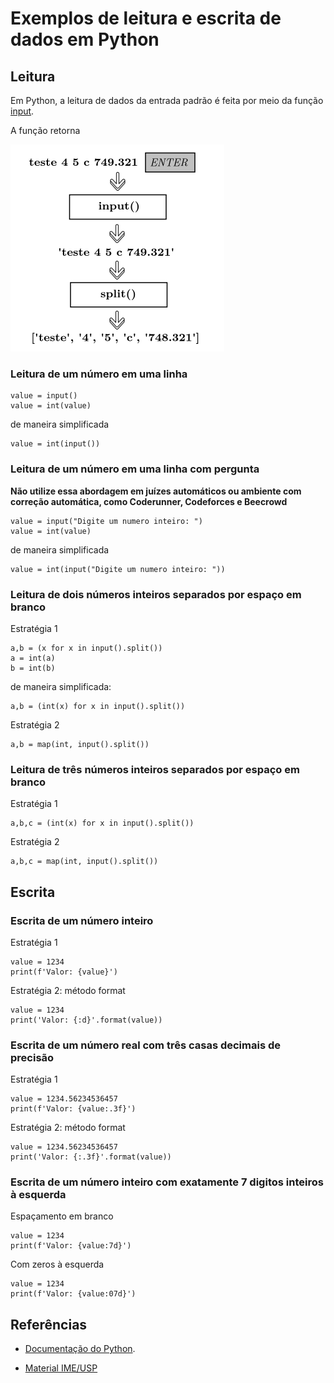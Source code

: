 # Exemplos de leitura e escrita de dados em Python

## Leitura

Em Python, a leitura de dados da entrada padrão é feita por meio da função [input](https://docs.python.org/3/tutorial/inputoutput.html).

A função retorna 

![Como funciona a função input](imgs/input1.png)

### Leitura de um número em uma linha

```
value = input()
value = int(value)
```

de maneira simplificada

```
value = int(input())
```

### Leitura de um número em uma linha com pergunta

**Não utilize essa abordagem em juízes automáticos ou ambiente com correção automática, como Coderunner, Codeforces e Beecrowd**

```
value = input("Digite um numero inteiro: ")
value = int(value)
```

de maneira simplificada

```
value = int(input("Digite um numero inteiro: "))
```

### Leitura de dois números inteiros separados por espaço em branco

Estratégia 1

```
a,b = (x for x in input().split())
a = int(a)
b = int(b)
```

de maneira simplificada:

```
a,b = (int(x) for x in input().split())
```

Estratégia 2

```
a,b = map(int, input().split())
```

### Leitura de três números inteiros separados por espaço em branco

Estratégia 1

```
a,b,c = (int(x) for x in input().split())
```

Estratégia 2

```
a,b,c = map(int, input().split())
```

## Escrita

### Escrita de um número inteiro

Estratégia 1 

```
value = 1234
print(f'Valor: {value}')
```

Estratégia 2: método format

```
value = 1234
print('Valor: {:d}'.format(value))
```

### Escrita de um número real com três casas decimais de precisão

Estratégia 1 

```
value = 1234.56234536457
print(f'Valor: {value:.3f}')
```

Estratégia 2: método format

```
value = 1234.56234536457
print('Valor: {:.3f}'.format(value))
```

### Escrita de um número inteiro com exatamente 7 digitos inteiros à esquerda

Espaçamento em branco

```
value = 1234
print(f'Valor: {value:7d}')
```

Com zeros à esquerda

```
value = 1234
print(f'Valor: {value:07d}')
```

## Referências

- [Documentação do Python](https://docs.python.org/3/tutorial/inputoutput.html).

- [Material IME/USP](https://panda.ime.usp.br/panda/static/pythonds_pt/01-Introducao/09-entradaSaida.html)
